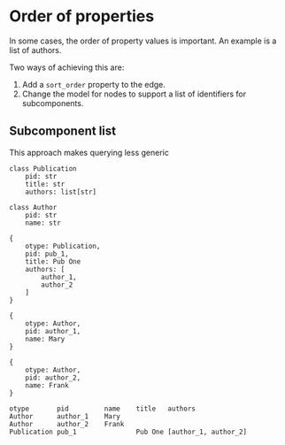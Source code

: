 # Order of properties

In some cases, the order of property values is important. An example is a list of authors.

Two ways of achieving this are:

1. Add a `sort_order` property to the edge.
2. Change the model for nodes to support a list of identifiers for subcomponents.

## Subcomponent list

This approach makes querying less generic
```
class Publication
    pid: str
    title: str
    authors: list[str]
    
class Author
    pid: str
    name: str
```

```
{
    otype: Publication,
    pid: pub_1,
    title: Pub One
    authors: [
        author_1,
        author_2
    ]
}

{
    otype: Author,
    pid: author_1,
    name: Mary
}

{   
    otype: Author,
    pid: author_2,
    name: Frank
}
```

```
otype       pid         name    title   authors
Author      author_1    Mary
Author      author_2    Frank   
Publication pub_1               Pub One [author_1, author_2]   
```

